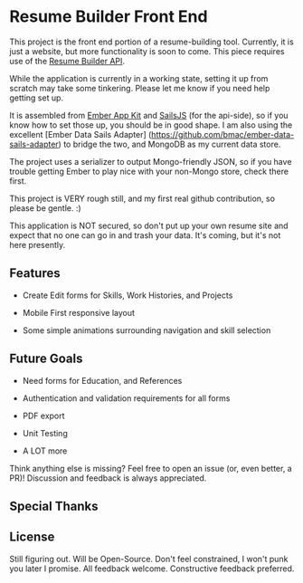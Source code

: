 # Resume Builder Front End

This project is the front end portion of a resume-building tool.  Currently, it is just a website, but more functionality is soon to come.  This piece requires use of the [Resume Builder API](https://github.com/dehuszar/resume-builder-api).

While the application is currently in a working state, setting it up from scratch may take some tinkering.  Please let me know if you need help getting set up.

It is assembled from [Ember App Kit](https://github.com/stefanpenner/ember-app-kit) and [SailsJS](https://github.com/balderdashy/sails) (for the api-side), so if you know how to set those up, you should be in good shape.  I am also using the excellent [Ember Data Sails Adapter] (https://github.com/bmac/ember-data-sails-adapter) to bridge the two, and MongoDB as my current data store.

The project uses a serializer to output Mongo-friendly JSON, so if you have trouble getting Ember to play nice with your non-Mongo store, check there first.

This project is VERY rough still, and my first real github contribution, so please be gentle.  :)

This application is NOT secured, so don't put up your own resume site and expect that no one can go in and trash your data.  It's coming, but it's not here presently.


## Features

- Create Edit forms for Skills, Work Histories, and Projects

- Mobile First responsive layout

- Some simple animations surrounding navigation and skill selection


## Future Goals

- Need forms for Education, and References

- Authentication and validation requirements for all forms

- PDF export

- Unit Testing

- A LOT more


Think anything else is missing? Feel free to open an issue (or, even better, a PR)! Discussion and feedback is always appreciated.

## Special Thanks

## License

Still figuring out.  Will be Open-Source.  Don't feel constrained, I won't punk you later I promise.  All feedback welcome.  Constructive feedback preferred.

